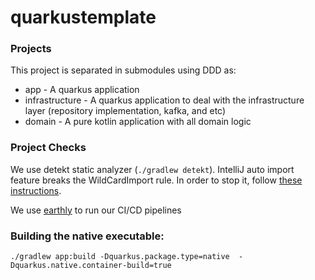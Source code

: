 # quarkustemplate

### Projects

This project is separated in submodules using DDD as:

* app - A quarkus application
* infrastructure - A quarkus application to deal with the infrastructure layer (repository implementation, kafka, and etc)
* domain - A pure kotlin application with all domain logic 

### Project Checks

We use detekt static analyzer (`./gradlew detekt`). IntelliJ auto import feature 
breaks the WildCardImport rule. In order to stop it, follow [these instructions](https://blog.marcnuri.com/intellij-idea-how-to-disable-wildcard-imports).

We use [earthly](https://earthly.dev/) to run our CI/CD pipelines 

### Building the native executable:

` ./gradlew app:build -Dquarkus.package.type=native  -Dquarkus.native.container-build=true
`



